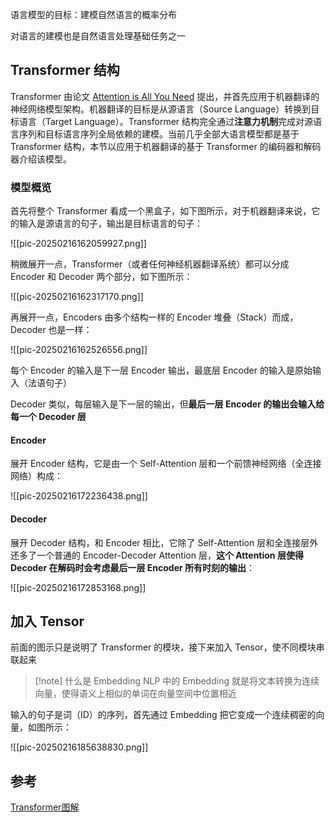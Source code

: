 语言模型的目标：建模自然语言的概率分布

对语言的建模也是自然语言处理基础任务之一

## Transformer 结构

Transformer 由论文 [Attention is All You Need](https://arxiv.org/abs/1706.03762) 提出，并首先应用于机器翻译的神经网络模型架构。机器翻译的目标是从源语言（Source Language）转换到目标语言（Target Language）。Transformer 结构完全通过**注意力机制**完成对源语言序列和目标语言序列全局依赖的建模。当前几乎全部大语言模型都是基于 Transformer 结构，本节以应用于机器翻译的基于 Transformer 的编码器和解码器介绍该模型。

### 模型概览

首先将整个 Transformer 看成一个黑盒子，如下图所示，对于机器翻译来说，它的输入是源语言的句子，输出是目标语言的句子：

![[pic-20250216162059927.png]]

稍微展开一点，Transformer（或者任何神经机器翻译系统）都可以分成 Encoder 和 Decoder 两个部分，如下图所示：

![[pic-20250216162317170.png]]

再展开一点，Encoders 由多个结构一样的 Encoder 堆叠（Stack）而成，Decoder 也是一样：

![[pic-20250216162526556.png]]

每个 Encoder 的输入是下一层 Encoder 输出，最底层 Encoder 的输入是原始输入（法语句子）

Decoder 类似，每层输入是下一层的输出，但**最后一层 Encoder 的输出会输入给每一个 Decoder 层**

#### Encoder

展开 Encoder 结构，它是由一个 Self-Attention 层和一个前馈神经网络（全连接网络）构成：

![[pic-20250216172236438.png]]

#### Decoder

展开 Decoder 结构，和 Encoder 相比，它除了 Self-Attention 层和全连接层外还多了一个普通的 Encoder-Decoder Attention 层，**这个 Attention 层使得 Decoder 在解码时会考虑最后一层 Encoder 所有时刻的输出**：

![[pic-20250216172853168.png]]

## 加入 Tensor

前面的图示只是说明了 Transformer 的模块，接下来加入 Tensor，使不同模块串联起来

> [!note] 什么是 Embedding
> NLP 中的 Embedding 就是将文本转换为连续向量，使得语义上相似的单词在向量空间中位置相近

输入的句子是词（ID）的序列，首先通过 Embedding 把它变成一个连续稠密的向量，如图所示：

![[pic-20250216185638830.png]]



## 参考

[Transformer图解](https://fancyerii.github.io/2019/03/09/transformer-illustrated/)